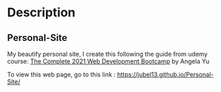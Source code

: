 # Description

## Personal-Site

My beautify personal site, I create this following the guide from udemy course: <a href="https://www.udemy.com/course/the-complete-web-development-bootcamp/">The Complete 2021 Web Development Bootcamp</a> by Angela Yu

To view this web page, go to this link : https://jubel13.github.io/Personal-Site/
